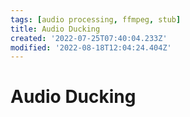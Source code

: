 ```yaml
---
tags: [audio processing, ffmpeg, stub]
title: Audio Ducking
created: '2022-07-25T07:40:04.233Z'
modified: '2022-08-18T12:04:24.404Z'
---
```


# Audio Ducking
